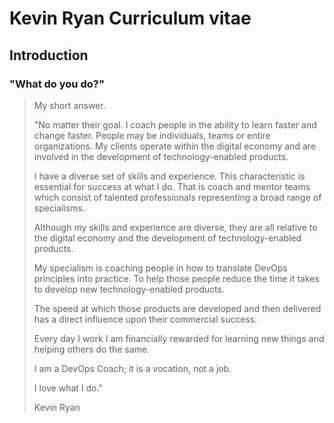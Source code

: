# Kevin Ryan Curriculum vitae

## Introduction

### "What do you do?"

>My short answer.
>
>"No matter their goal. I coach people in the ability to learn faster and change faster. People may be individuals, teams or entire organizations. My clients operate within the digital economy and are involved in the development of technology-enabled products. 
>
>I have a diverse set of skills and experience. This characteristic is essential for success at what I do. That is coach and mentor teams which consist of talented professionals representing a broad range of specialisms.
>
>Although my skills and experience are diverse, they are all relative to the digital economy and the development of technology-enabled products. 
>
>My specialism is coaching people in how to translate DevOps principles into practice. To help those people reduce the time it takes to develop new technology-enabled products.
>
>The speed at which those products are developed and then delivered has a direct influence upon their commercial success.
>
>Every day I work I am financially rewarded for learning new things and helping others do the same.
>
>I am a DevOps Coach; it is a vocation, not a job.
>
>I love what I do."
>
>Kevin Ryan
